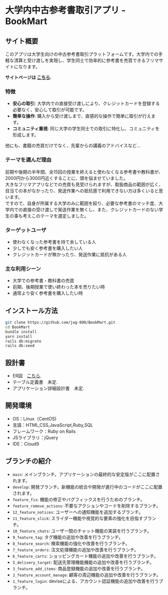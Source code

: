 # 大学内中古参考書取引アプリ - BookMart

## サイト概要
このアプリは大学生向けの中古参考書取引プラットフォームです。大学内での手軽な清算と受け渡しを実現し、学生同士で効率的に参考書を売買できるフリマサイトになります。  

**サイトページは [こちら](https://xn--pckwbq7c0b0l.com/).**

### 特徴
- **安心の取引**: 大学内での直接受け渡しにより、クレジットカードを登録する必要なく、安心して取引が可能です。
- **簡単な操作**: 購入から受け渡しまで、直感的な操作で簡単に取引が行えます。
- **コミュニティ重視**: 同じ大学の学生同士での取引に特化し、コミュニティを形成します。

他にも、書籍の売買だけでなく、先輩からの講義のアドバイスなど...

### テーマを選んだ理由
前期や後期の半年間、全15回の授業を終えると使わなくなる参考書や教科書が、2000円から3000円近くすることに、頭を悩ませていました。  
大きなフリマアプリなどでの売買も見受けられますが、取扱商品の範囲が広く、目当ての本がなかったり、発送作業への抵抗感で利用できない方は多くいると思います。  
ですので、自身が所属する大学のみに範囲を絞り、必要な参考書のマッチ度、大学内での直接の受け渡しで発送作業を無くし、また、クレジットカードのない学生の事も考えこのテーマを選定しました。

### ターゲットユーザ
- 使わなくなった参考書を持て余している人
- 少しでも安く参考書を購入したい人
- クレジットカードが無かったり、発送作業に抵抗がある人


### 主な利用シーン
- 大学での参考書・教科書の売買
- 前期、後期授業で使い終わった本を売りたい時
- 通常より安く参考書を購入したい時

## インストール方法
```bash
git clone https://github.com/jag-800/BookMart.git
cd BookMart
bundle install
yarn install
rails db:migrate
rails db:seed
```
## 設計書
- ER図　[こちら](https://drive.google.com/file/d/1QanI13OdNJKM92TqZ7l-SXq42rJMEVYm/view?usp=sharing).
- テーブル定義書　未定.
- アプリケーション詳細設計書　未定.

## 開発環境
- OS：Linux（CentOS)
- 言語：HTML,CSS,JavaScript,Ruby,SQL
- フレームワーク：Ruby on Rails
- JSライブラリ：jQuery
- IDE：Cloud9



## ブランチの紹介
- `main`: メインブランチ。アプリケーションの最終的な安定版がここに配置されます。
- `develop`: 開発ブランチ。新機能の統合や開発が進行中のコードがここに配置されます。
- `feature_fix`: 機能の修正やバグフィックスを行うためのブランチ。
- `feature_remove_actions`: 不要なアクションやコードを削除するブランチ。
- `12_feature_notices`: ユーザーへの通知機能を追加するブランチ。
- `11_feature_slick`: スライダー機能や視覚的な要素の強化を目指すブランチ。
- `10_feature_chats`: ユーザー間のチャット機能の実装を行うブランチ。
- `9_feature_tag`: タグ機能の追加や改善を行うブランチ。
- `8_feature_search`: 検索機能の強化や改善を行うブランチ。
- `7_feature_orders`: 注文処理機能の追加や改善を行うブランチ。
- `6_feature_carts`: ショッピングカート機能の追加や改善を行うブランチ。
- `5_delivery_target`: 配送先管理機能機能の追加や改善を行うブランチ。
- `3_feature_add_items`: 商品登録機能の追加や改善を行うブランチ。
- `2_feature_account_manage`: 顧客の周辺機能の追加や改善を行うブランチ。
- `1_feature_login`: deviseによる、アカウント認証機能の追加や改善を行うブランチ。
